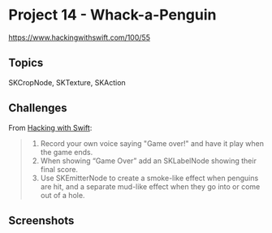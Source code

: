 # Project 14 - Whack-a-Penguin

https://www.hackingwithswift.com/100/55

## Topics

SKCropNode, SKTexture, SKAction

## Challenges

From [Hacking with Swift](https://www.hackingwithswift.com/read/14/5/wrap-up):
>1. Record your own voice saying "Game over!" and have it play when the game ends.
>2.  When showing “Game Over” add an SKLabelNode showing their final score.
>3. Use SKEmitterNode to create a smoke-like effect when penguins are hit, and a separate mud-like effect when they go into or come out of a hole.


## Screenshots
